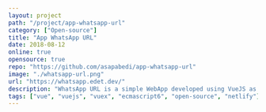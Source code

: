 ```yaml
---
layout: project
path: "/project/app-whatsapp-url"
category: ["Open-source"]
title: "App WhatsApp URL"
date: 2018-08-12
online: true
opensource: true
repo: "https://github.com/asapabedi/app-whatsapp-url"
image: "./whatsapp-url.png"
url: "https://whatsapp.edet.dev/"
description: "WhatsApp URL is a simple WebApp developed using VueJS as a technology and for the purpose of study. The code is open-source and can be found on Github."
tags: ["vue", "vuejs", "vuex", "ecmascript6", "open-source", "netlify"]
---
```

